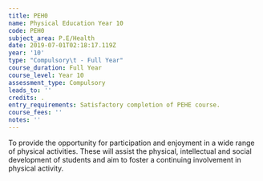 ```yaml
---
title: PEH0
name: Physical Education Year 10
code: PEH0
subject_area: P.E/Health
date: 2019-07-01T02:18:17.119Z
year: '10'
type: "Compulsory\t - Full Year"
course_duration: Full Year
course_level: Year 10
assessment_type: Compulsory
leads_to: ''
credits: .
entry_requirements: Satisfactory completion of PEHE course.
course_fees: ''
notes: ''
---
```

To provide the opportunity for participation and enjoyment in a wide range of physical activities. These will assist the physical, intellectual and social development of students and aim to foster a continuing involvement in physical activity.
